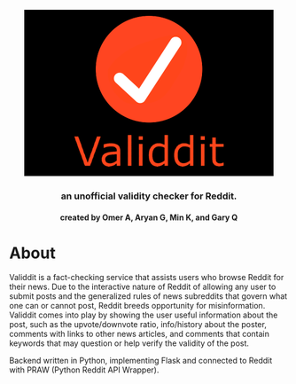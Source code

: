 <p align=center>
    <img src="misc/logoandname.png" alt="Validdit Logo" width=450 height=300>
    <h3 align=center>an unofficial validity checker for Reddit.</h3>
    <h4 align=center>created by Omer A, Aryan G, Min K, and Gary Q
</p>

# About
Validdit is a fact-checking service that assists users who browse Reddit for their news. Due to the interactive nature of Reddit of allowing any user to submit posts and the generalized rules of news subreddits that govern what one can or cannot post, Reddit breeds opportunity for misinformation. Validdit comes into play by showing the user useful information about the post, such as the upvote/downvote ratio, info/history about the poster, comments with links to other news articles, and comments that contain keywords that may question or help verify the validity of the post.

Backend written in Python, implementing Flask and connected to Reddit with PRAW (Python Reddit API Wrapper).
